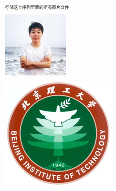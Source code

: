 存储这个序列里面的所有图片文件

![Profile](https://github.com/xuanzhang19/EnglishCV/raw/master/Xuan%20ZHANG_Sea200x200.jpg)  

![Profile](https://github.com/xuanzhang19/EnglishCV/raw/master/img/bit_xiaohui.jpg)  

